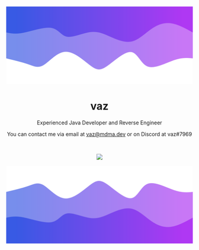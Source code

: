 ![Header](./header.png)

<h1 align="center">vaz</h1>
<p align="center">Experienced Java Developer and Reverse Engineer</p>

<p align="center">You can contact me via email at <a href="mailto:vaz@mdma.dev">vaz@mdma.dev</a> or on Discord at vaz#7969</p>

<br />

<p align="center">
 <img src="https://github-readme-stats.vercel.app/api?username=Numzskull&hide_title=true&count_private=true&show_icons=true&theme=github_dark&hide_border=true&bg_color=00000000"/>
</p>

![Footer](./footer.png)
